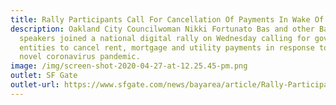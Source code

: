 ```yaml
---
title: Rally Participants Call For Cancellation Of Payments In Wake Of Covid-19
description: Oakland City Councilwoman Nikki Fortunato Bas and other Bay Area
  speakers joined a national digital rally on Wednesday calling for government
  entities to cancel rent, mortgage and utility payments in response to the
  novel coronavirus pandemic.
image: /img/screen-shot-2020-04-27-at-12.25.45-pm.png
outlet: SF Gate
outlet-url: https://www.sfgate.com/news/bayarea/article/Rally-Participants-Call-For-Cancellation-Of-15172457.php
---
```

